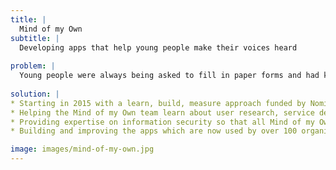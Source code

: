 ```yaml
---
title: |
  Mind of my Own
subtitle: |
  Developing apps that help young people make their voices heard
  
problem: |
  Young people were always being asked to fill in paper forms and had know way of keeping track of whether they were heard. The Mind of my Own team came together to see if digital technology could make it easier for young people to get their social workers to listen to them. They discovered that apps could do this. These apps need to be appealing to young people, tailored to their needs, easy to use for workers, safe and secure.
  
solution: |
* Starting in 2015 with a learn, build, measure approach funded by Nominet. We used paper prototypes, tests and experiments.
* Helping the Mind of my Own team learn about user research, service design and product management.
* Providing expertise on information security so that all Mind of my Own’s apps meet ISO27001 and GDPR standards.
* Building and improving the apps which are now used by over 100 organisations to talk with the young people in their care.

image: images/mind-of-my-own.jpg
---
```

